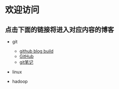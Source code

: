 # 欢迎访问
## 点击下面的链接将进入对应内容的博客
- git
	- [github blog build](https://youarecute.github.io/git/blog)
	- [GitHub](http://github.com)
	- [git笔记](https://youarecute.github.io/git)
- linux

- hadoop

